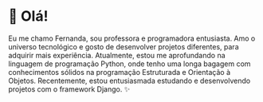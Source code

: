 # 👋 Olá! 
Eu me chamo Fernanda, sou professora e programadora entusiasta. Amo o universo tecnológico e gosto de desenvolver projetos diferentes, para adquirir mais experiência. Atualmente, estou me aprofundando na linguagem de programação Python, onde tenho uma longa bagagem com conhecimentos sólidos na programação Estruturada e Orientação à Objetos. Recentemente, estou entusiasmada estudando e desenvolvendo projetos com o framework Django. ✨



<!--
**fernandamelreis/fernandamelreis** is a ✨ _special_ ✨ repository because its `README.md` (this file) appears on your GitHub profile.

Here are some ideas to get you started:

- 🔭 I’m currently working on ...
- 🌱 I’m currently learning ...
- 👯 I’m looking to collaborate on ...
- 🤔 I’m looking for help with ...
- 💬 Ask me about ...
- 📫 How to reach me: ...
- 😄 Pronouns: ...
- ⚡ Fun fact: ...
-->
